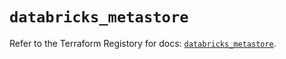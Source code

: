 # `databricks_metastore`

Refer to the Terraform Registory for docs: [`databricks_metastore`](https://registry.terraform.io/providers/databricks/databricks/1.23.0/docs/resources/metastore).
